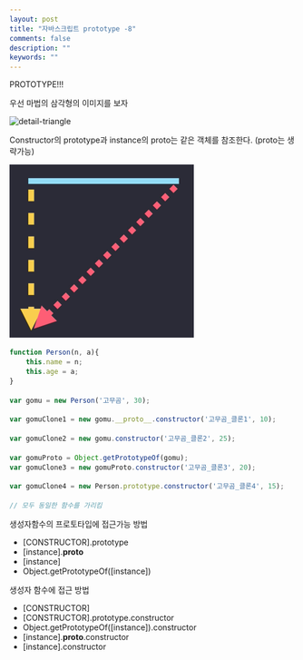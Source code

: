 ```yaml
---
layout: post
title: "자바스크립트 prototype -8"
comments: false
description: ""
keywords: ""
---
```




PROTOTYPE!!!



우선 마법의 삼각형의 이미지를 보자



![detail-triangle](/images/js-flow/js-detail-triangle)



Constructor의 prototype과 instance의 proto는 같은 객체를 참조한다. (proto는 생략가능)

![triangle](/images/js-flow/js-triangle.png)



```javascript
function Person(n, a){
    this.name = n;
    this.age = a;
}

var gomu = new Person('고무곰', 30);

var gomuClone1 = new gomu.__proto__.constructor('고무곰_클론1', 10);

var gomuClone2 = new gomu.constructor('고무곰_클론2', 25);

var gomuProto = Object.getPrototypeOf(gomu);
var gomuClone3 = new gomuProto.constructor('고무곰_클론3', 20);

var gomuClone4 = new Person.prototype.constructor('고무곰_클론4', 15);

// 모두 동일한 함수를 가리킴

```



생성자함수의 프로토타입에 접근가능 방법

- [CONSTRUCTOR].prototype
- [instance].____proto____
- [instance]
- Object.getPrototypeOf([instance])


생성자 함수에 접근 방법

- [CONSTRUCTOR]
- [CONSTRUCTOR].prototype.constructor
- Object.getPrototypeOf([instance]).constructor
- [instance].____proto____.constructor
- [instance].constructor
